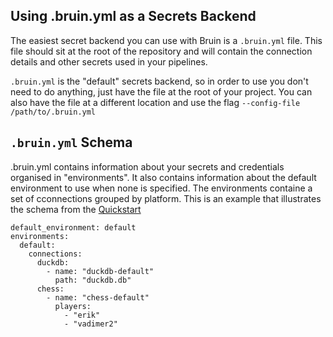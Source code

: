 ## Using .bruin.yml as a Secrets Backend

The easiest secret backend you can use with Bruin is a `.bruin.yml` file. This file should sit at the root of the repository and will contain the connection details and other secrets used in your pipelines.

`.bruin.yml` is the "default" secrets backend, so in order to use you don't need to do anything, just have the file at the root of your project.
You can also have the file at a different location and use the flag `--config-file /path/to/.bruin.yml` 

## `.bruin.yml` Schema

.bruin.yml contains information about your secrets and credentials organised in "environments". It also contains information about the default environment to use when none is specified. The environments containe a set of cconnections grouped by platform. This is an example that illustrates the schema from the [Quickstart](../getting-started/introduction/quickstart.md)

```
default_environment: default
environments:
  default:
    connections:
      duckdb:
        - name: "duckdb-default"
          path: "duckdb.db"
      chess:
        - name: "chess-default"
          players:
            - "erik"
            - "vadimer2"
```